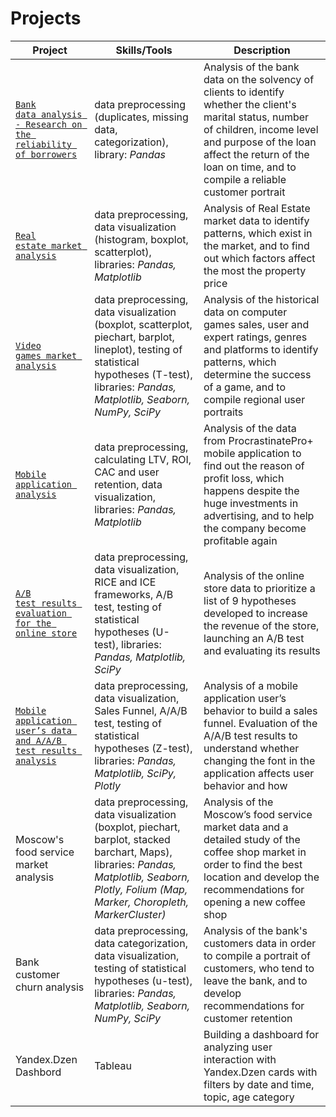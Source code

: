 # Projects

| Project | Skills/Tools |  Description |
|----------|----------|----------|
| <code>[Bank data analysis - Research on the reliability of borrowers](https://github.com/Yulia-Ivaniuk/Projects/tree/main/Bank%20data%20analysis) </code> | data preprocessing (duplicates, missing data, categorization), library: *Pandas* | Analysis of the bank data on the solvency of clients to identify whether the client's marital status, number of children, income level and purpose of the loan affect the return of  the loan on time, and to compile a reliable customer portrait |
| <code>[Real estate market analysis](https://github.com/Yulia-Ivaniuk/Projects/tree/main/Real%20estate%20market%20analysis)</code> | data preprocessing, data visualization (histogram, boxplot, scatterplot), libraries: *Pandas, Matplotlib*  | Analysis of Real Estate market data to identify  patterns, which exist in the market, and to find out which factors affect the most the property price |
| <code>[Video games market analysis](https://github.com/Yulia-Ivaniuk/Projects/tree/main/Video%20games%20market%20analysis)</code> | data preprocessing, data visualization (boxplot, scatterplot, piechart, barplot, lineplot), testing of statistical hypotheses (T-test), libraries: *Pandas, Matplotlib, Seaborn, NumPy, SciPy* | Analysis of the historical data on computer games sales, user and expert ratings, genres and platforms to identify patterns, which determine the success of a game, and to compile regional user portraits |
| <code>[Mobile application analysis](https://github.com/Yulia-Ivaniuk/Projects/tree/main/Mobile%20application%20analysis)</code> | data preprocessing, calculating LTV, ROI, CAC and user retention,  data visualization, libraries: *Pandas, Matplotlib* | Analysis of the data from ProcrastinatePro+ mobile application to find out the reason of profit loss, which happens despite the huge investments in advertising, and to help the company become profitable again |
| <code>[A/B test results evaluation for the online store](https://github.com/Yulia-Ivaniuk/Projects/tree/main/AB%20test%20results%20evaluation%20for%20the%20online%20store)</code> | data preprocessing, data visualization, RICE and ICE frameworks, A/B test, testing of statistical hypotheses (U-test), libraries: *Pandas, Matplotlib, SciPy*  | Analysis of the online store data to prioritize a list of 9 hypotheses developed to increase the revenue of the store, launching an A/B test and evaluating its results |
| <code>[Mobile application user’s data and A/A/B test results analysis](https://github.com/Yulia-Ivaniuk/Projects/tree/main/Mobile%20application%20user%E2%80%99s%20data%20and%20AAB%20test%20results%20analysis)</code> | data preprocessing, data visualization, Sales Funnel, A/A/B test, testing of statistical hypotheses (Z-test), libraries: *Pandas, Matplotlib, SciPy, Plotly* | Analysis of a mobile application user’s behavior to build a sales funnel. Evaluation of the A/A/B test results to understand whether changing the font in the application affects user behavior and how |
| Moscow's food service market analysis  | data preprocessing, data visualization (boxplot, piechart, barplot, stacked barchart, Maps), libraries:  *Pandas, Matplotlib, Seaborn, Plotly, Folium (Map, Marker, Choropleth, MarkerCluster)* | Analysis of the Moscow’s food service market data and a detailed study of the coffee shop market in order to find the best location and develop the recommendations for opening a new coffee shop |
| Bank customer churn analysis  | data preprocessing, data categorization, data visualization, testing of statistical hypotheses (u-test), libraries: *Pandas, Matplotlib, Seaborn, NumPy, SciPy* | Analysis of the bank's customers data in order to compile a portrait of customers, who tend to leave the bank, and to develop recommendations for customer retention |
| Yandex.Dzen Dashbord    | Tableau   | Building a dashboard for analyzing user interaction with Yandex.Dzen cards with filters by date and time, topic, age category |
